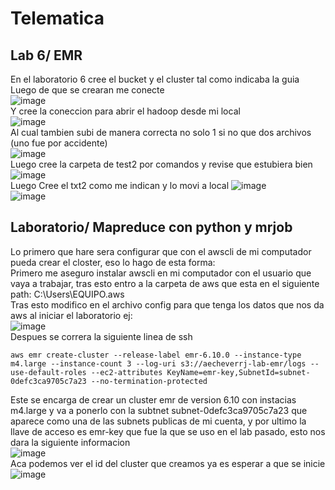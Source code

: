 # Telematica
## Lab 6/ EMR  
En el laboratorio 6 cree el bucket y el cluster tal como indicaba la guia  
Luego de que se crearan me conecte  
![image](https://github.com/andresecheverrijaramillo/Telematica/assets/68928458/eec3a5bc-f083-44cc-ab98-c1679992ceb0)  
Y cree la coneccion para abrir el hadoop desde mi local  
![image](https://github.com/andresecheverrijaramillo/Telematica/assets/68928458/da0d336c-f575-470e-bacd-434c538e5fe7)  
Al cual tambien subi de manera correcta no solo 1 si no que dos archivos (uno fue por accidente)  
![image](https://github.com/andresecheverrijaramillo/Telematica/assets/68928458/308d3f7e-1952-4ba3-a5c5-6326b0fa6c8f)  
Luego cree la carpeta de test2 por comandos y revise que estubiera bien  
![image](https://github.com/andresecheverrijaramillo/Telematica/assets/68928458/bc2ec75b-22c1-4755-99f1-091ff32b4831)  
Luego Cree el txt2 como me indican y lo movi a local
![image](https://github.com/andresecheverrijaramillo/Telematica/assets/68928458/16ddab4a-5dd0-4c8c-ad92-ac9a0064b386)  
![image](https://github.com/andresecheverrijaramillo/Telematica/assets/68928458/8b9c641f-46bf-4561-9e64-64364e633f4b)  
## Laboratorio/ Mapreduce con python y mrjob  
Lo primero que hare sera configurar que con el awscli de mi computador pueda crear el closter, eso lo hago de esta forma:  
Primero me aseguro instalar awscli en mi computador con el usuario que vaya a trabajar, tras esto entro a la carpeta de aws que esta en el siguiente path: C:\Users\EQUIPO\.aws  
Tras esto modifico en el archivo config para que tenga los datos que nos da aws al iniciar el laboratorio ej:  
![image](https://github.com/andresecheverrijaramillo/Telematica/assets/68928458/a1018253-5a5a-4578-b80b-4bbb2221127b)  
Despues se correra la siguiente linea de ssh
```ssh
aws emr create-cluster --release-label emr-6.10.0 --instance-type m4.large --instance-count 3 --log-uri s3://aecheverrj-lab-emr/logs --use-default-roles --ec2-attributes KeyName=emr-key,SubnetId=subnet-0defc3ca9705c7a23 --no-termination-protected
```
Este se encarga de crear un cluster emr de version 6.10 con instacias m4.large y va a ponerlo con la subtnet subnet-0defc3ca9705c7a23 que aparece como una de las subnets publicas de mi cuenta, y por ultimo la llave de acceso es emr-key que fue la que se uso en el lab pasado, esto nos dara la siguiente informacion  
![image](https://github.com/andresecheverrijaramillo/Telematica/assets/68928458/bf65d706-a741-439d-8de1-45e3e5ec845f)  
Aca podemos ver el id del cluster que creamos ya es esperar a que se inicie  
![image](https://github.com/andresecheverrijaramillo/Telematica/assets/68928458/5fd1cd8e-9492-47dd-9190-26824c68c414)  
